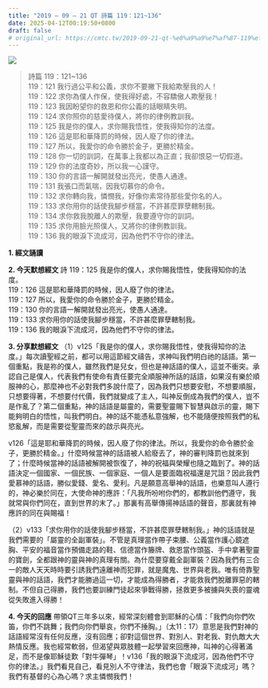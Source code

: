 ```yaml
---
title: "2019 – 09 – 21 QT 詩篇 119：121~136"
date: 2025-04-12T00:19:50+0800
draft: false
# original_url: https://cmtc.tw/2019-09-21-qt-%e8%a9%a9%e7%af%87-119%ef%bc%9a121136
---
```


![](/images/qt.jpg)
> 詩篇 119：121\~136  
> 119：121 我行過公平和公義，求你不要撇下我給欺壓我的人！  
> 119：122 求你為僕人作保，使我得好處，不容驕傲人欺壓我！  
> 119：123 我因盼望你的救恩和你公義的話眼睛失明。  
> 119：124 求你照你的慈愛待僕人，將你的律例教訓我。  
> 119：125 我是你的僕人，求你賜我悟性，使我得知你的法度。  
> 119：126 這是耶和華降罰的時候，因人廢了你的律法。  
> 119：127 所以，我愛你的命令勝於金子，更勝於精金。  
> 119：128 你一切的訓詞，在萬事上我都以為正直；我卻恨惡一切假道。  
> 119：129 你的法度奇妙，所以我一心謹守。  
> 119：130 你的言語一解開就發出亮光，使愚人通達。  
> 119：131 我張口而氣喘，因我切慕你的命令。  
> 119：132 求你轉向我，憐憫我，好像你素常待那些愛你名的人。  
> 119：133 求你用你的話使我腳步穩當，不許甚麼罪孽轄制我。  
> 119：134 求你救我脫離人的欺壓，我要遵守你的訓詞。  
> 119：135 求你用臉光照僕人，又將你的律例教訓我。  
> 119：136 我的眼淚下流成河，因為他們不守你的律法。

**1. 經文誦讀**

**2.  今天默想經文**
詩 119：125 我是你的僕人，求你賜我悟性，使我得知你的法度。  
119：126 這是耶和華降罰的時候，因人廢了你的律法。  
119：127 所以，我愛你的命令勝於金子，更勝於精金。  
119：130 你的言語一解開就發出亮光，使愚人通達。  
119：133 求你用你的話使我腳步穩當，不許甚麼罪孽轄制我。  
119：136 我的眼淚下流成河，因為他們不守你的律法。

**3. 分享默想經文**
（1）v125「我是你的僕人，求你賜我悟性，使我得知你的法度。」每次讀聖經之前，都可以用這節經文禱告，求神叫我們明白祂的話語。第一個重點，我是祢的僕人，雖然我們是兒女，但也是神話語的僕人，這並不衝突。承認自己是僕人，代表我們有使命有責任要完全順服神所話的話語，如果沒有樂於順服神的心，那麼神也不必對我們多說什麼了，因為我們只想要安慰，不想要順服，只想要得著，不想要付代價，我們就變成了主人，叫神反倒成為我們的僕人，豈不是作亂了？第二個重點，神的話語是屬靈的，需要聖靈賜下智慧與啟示的靈，賜下能夠明白的悟性，叫我們明白。神的話不能憑私意強解，也不能隨便按照我們的私慾亂解，而是需要從聖靈而來的啟示與亮光。

v126「這是耶和華降罰的時候，因人廢了你的律法。所以，我愛你的命令勝於金子，更勝於精金。」什麼時候當神的話語被人給廢去了，神的審判降罰也就來到了；什麼時候當神的話語被解開被恢復了，神的祝福與榮耀也隨之臨到了。神的話語決定一個國家、一個民族、一個家庭、一個人是要面臨祝福還是咒詛？因此我們愛慕神的話語，勝似愛錢、愛名、愛利。凡是願意高舉神的話語，也樂意叫人遵行的，神必樂於同在，大使命神的應許：「凡我所吩咐你們的，都教訓他們遵守，我就常與你們同在，直到世界的末了。」那裏有高舉傳揚神話語的聲音，那裏就有神應許的同在與賜福！

（2）v133「求你用你的話使我腳步穩當，不許甚麼罪孽轄制我。」神的話語就是我們需要的「屬靈的全副軍裝」。不管是真理當作帶子束腰、公義當作護心鏡遮胸、平安的福音當作預備走路的鞋、信德當作籐牌、救恩當作頭盔、手中拿著聖靈的寶劍，全都跟神的靈與神的真理有關。為什麼要穿戴全副軍裝？因為我們有三合一的敵人天天時時要引誘我們遠離神而犯罪，就是魔鬼、世界與老我。唯有倚靠聖靈與神的話語，我們才能勝過這一切，才能成為得勝者，才能救我們脫離罪惡的轄制。不但自己得勝，我們也要訓練門徒起來爭戰得勝，拯救更多被擄與失喪的靈魂從失敗進入得勝！

**4. 今天的回應**
帶領QT三年多以來，經常深刻體會到耶穌的心情：「我們向你們吹笛，你們不跳舞；我們向你們舉哀，你們不捶胸。」（太11：17）意思是我們對神的話語經常沒有任何反應，沒有回應；卻對這個世界、對別人、對老我、對仇敵大大熱情反應。我也經常軟弱，但渴望與眾肢體一起學習來回應神，叫神的心得著滿足，而不是像耶穌徒歎「對牛彈琴」！v136「我的眼淚下流成河，因為他們不守你的律法。」我們看見自己，看見別人不守律法，我們也會「眼淚下流成河」嗎？我們有基督的心為心嗎？求主憐憫我們！
